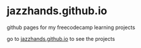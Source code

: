 # jazzhands.github.io
github pages for my freecodecamp learning projects

go to <a href="http://jazzhands.github.io/">jazzhands.github.io</a> to see the projects
